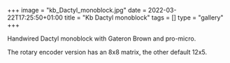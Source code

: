+++
image = "kb_Dactyl_monoblock.jpg"
date = 2022-03-22T17:25:50+01:00
title = "Kb Dactyl monoblock"
tags = []
type = "gallery"
+++

Handwired Dactyl monoblock with Gateron Brown and pro-micro. 

The rotary encoder version has an 8x8 matrix, the other default 12x5.
